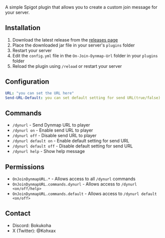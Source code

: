 A simple Spigot plugin that allows you to create a custom join message for your server.

## Installation
1. Download the latest release from the [releases page](https://github.com/Kohxax/On-Join-Dynmap-URL/releases/)
2. Place the downloaded jar file in your server's `plugins` folder
3. Restart your server
4. Edit the `config.yml` file in the `On-Join-Dynmap-Url` folder in your `plugins` folder
5. Reload the plugin using `/reload` or restart your server

## Configuration
```yaml
URL: "you can set the URL here"
Send-URL-Default: you can set default setting for send URL(true/false)
```

## Commands
- `/dynurl` - Send Dynmap URL to player
- `/dynurl on` - Enable send URL to player
- `/dynurl off` - Disable send URL to player
- `/dynurl default on` - Enable default setting for send URL
- `/dynurl default off` - Disable default setting for send URL
- `/dynurl help` - Show help message

## Permissions
- `OnJoinDynmapURL.*` - Allows access to all `/dynurl` commands
- `OnJoinDynmapURL.commands.dynurl` - Allows access to `/dynurl <on/off/help>`
- `OnJoinDynmapURL.commands.default` - Allows access to `/dynurl default <on/off>`

## Contact
- Discord: Bokukoha
- X (Twitter): @Kohxax
